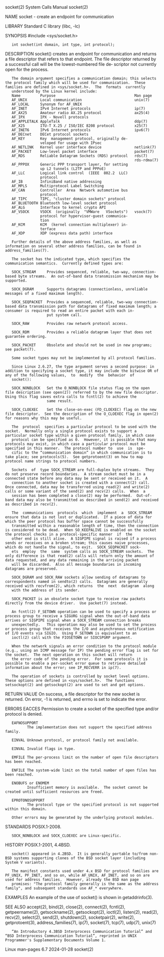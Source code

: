 socket(2)                                                                                   System Calls Manual                                                                                   socket(2)

NAME
       socket - create an endpoint for communication

LIBRARY
       Standard C library (libc, -lc)

SYNOPSIS
       #include <sys/socket.h>

       int socket(int domain, int type, int protocol);

DESCRIPTION
       socket()  creates  an endpoint for communication and returns a file descriptor that refers to that endpoint.  The file descriptor returned by a successful call will be the lowest-numbered file de‐
       scriptor not currently open for the process.

       The domain argument specifies a communication domain; this selects the protocol family which will be used for communication.  These families are defined in <sys/socket.h>.  The  formats  currently
       understood by the Linux kernel include:
       Name         Purpose                                    Man page
       AF_UNIX      Local communication                        unix(7)
       AF_LOCAL     Synonym for AF_UNIX
       AF_INET      IPv4 Internet protocols                    ip(7)
       AF_AX25      Amateur radio AX.25 protocol               ax25(4)
       AF_IPX       IPX - Novell protocols
       AF_APPLETALK AppleTalk                                  ddp(7)
       AF_X25       ITU-T X.25 / ISO/IEC 8208 protocol         x25(7)
       AF_INET6     IPv6 Internet protocols                    ipv6(7)
       AF_DECnet    DECet protocol sockets
       AF_KEY       Key  management protocol, originally de‐
                    veloped for usage with IPsec
       AF_NETLINK   Kernel user interface device               netlink(7)
       AF_PACKET    Low-level packet interface                 packet(7)
       AF_RDS       Reliable Datagram Sockets (RDS) protocol   rds(7)
                                                               rds-rdma(7)
       AF_PPPOX     Generic PPP transport layer, for setting
                    up L2 tunnels (L2TP and PPPoE)
       AF_LLC       Logical link control  (IEEE  802.2  LLC)
                    protocol
       AF_IB        InfiniBand native addressing
       AF_MPLS      Multiprotocol Label Switching
       AF_CAN       Controller  Area  Network automotive bus
                    protocol
       AF_TIPC      TIPC, "cluster domain sockets" protocol
       AF_BLUETOOTH Bluetooth low-level socket protocol
       AF_ALG       Interface to kernel crypto API
       AF_VSOCK     VSOCK  (originally  "VMWare   VSockets")   vsock(7)
                    protocol for hypervisor-guest communica‐
                    tion
       AF_KCM       KCM  (kernel connection multiplexer) in‐
                    terface
       AF_XDP       XDP (express data path) interface

       Further details of the above address families, as well as information on several other address families, can be found in address_families(7).

       The socket has the indicated type, which specifies the communication semantics.  Currently defined types are:

       SOCK_STREAM     Provides sequenced, reliable, two-way, connection-based byte streams.  An out-of-band data transmission mechanism may be supported.

       SOCK_DGRAM      Supports datagrams (connectionless, unreliable messages of a fixed maximum length).

       SOCK_SEQPACKET  Provides a sequenced, reliable, two-way connection-based data transmission path for datagrams of fixed maximum length; a consumer is required to read an entire packet with each in‐
                       put system call.

       SOCK_RAW        Provides raw network protocol access.

       SOCK_RDM        Provides a reliable datagram layer that does not guarantee ordering.

       SOCK_PACKET     Obsolete and should not be used in new programs; see packet(7).

       Some socket types may not be implemented by all protocol families.

       Since Linux 2.6.27, the type argument serves a second purpose: in addition to specifying a socket type, it may include the bitwise OR of any of the following values,  to  modify  the  behavior  of
       socket():

       SOCK_NONBLOCK   Set the O_NONBLOCK file status flag on the open file description (see open(2)) referred to by the new file descriptor.  Using this flag saves extra calls to fcntl(2) to achieve the
                       same result.

       SOCK_CLOEXEC    Set the close-on-exec (FD_CLOEXEC) flag on the new file descriptor.  See the description of the O_CLOEXEC flag in open(2) for reasons why this may be useful.

       The  protocol  specifies a particular protocol to be used with the socket.  Normally only a single protocol exists to support a particular socket type within a given protocol family, in which case
       protocol can be specified as 0.  However, it is possible that many protocols may exist, in which case a particular protocol must be specified in this manner.  The protocol number to  use  is  spe‐
       cific to the “communication domain” in which communication is to take place; see protocols(5).  See getprotoent(3) on how to map protocol name strings to protocol numbers.

       Sockets  of  type SOCK_STREAM are full-duplex byte streams.  They do not preserve record boundaries.  A stream socket must be in a connected state before any data may be sent or received on it.  A
       connection to another socket is created with a connect(2) call.  Once connected, data may be transferred using read(2) and write(2) calls or some variant of the send(2) and recv(2) calls.  When  a
       session has been completed a close(2) may be performed.  Out-of-band data may also be transmitted as described in send(2) and received as described in recv(2).

       The  communications  protocols  which  implement  a  SOCK_STREAM ensure that data is not lost or duplicated.  If a piece of data for which the peer protocol has buffer space cannot be successfully
       transmitted within a reasonable length of time, then the connection is considered to be dead.  When SO_KEEPALIVE is enabled on the socket the protocol checks in a protocol-specific manner  if  the
       other end is still alive.  A SIGPIPE signal is raised if a process sends or receives on a broken stream; this causes naive processes, which do not handle the signal, to exit.  SOCK_SEQPACKET sock‐
       ets  employ  the  same  system calls as SOCK_STREAM sockets.  The only difference is that read(2) calls will return only the amount of data requested, and any data remaining in the arriving packet
       will be discarded.  Also all message boundaries in incoming datagrams are preserved.

       SOCK_DGRAM and SOCK_RAW sockets allow sending of datagrams to correspondents named in sendto(2) calls.  Datagrams are generally received with recvfrom(2), which returns  the  next  datagram  along
       with the address of its sender.

       SOCK_PACKET is an obsolete socket type to receive raw packets directly from the device driver.  Use packet(7) instead.

       An fcntl(2) F_SETOWN operation can be used to specify a process or process group to receive a SIGURG signal when the out-of-band data arrives or SIGPIPE signal when a SOCK_STREAM connection breaks
       unexpectedly.   This operation may also be used to set the process or process group that receives the I/O and asynchronous notification of I/O events via SIGIO.  Using F_SETOWN is equivalent to an
       ioctl(2) call with the FIOSETOWN or SIOCSPGRP argument.

       When the network signals an error condition to the protocol module (e.g., using an ICMP message for IP) the pending error flag is set for the socket.  The next operation on this socket will return
       the error code of the pending error.  For some protocols it is possible to enable a per-socket error queue to retrieve detailed information about the error; see IP_RECVERR in ip(7).

       The operation of sockets is controlled by socket level options.  These options are defined in <sys/socket.h>.  The functions setsockopt(2) and getsockopt(2) are used to set and get options.

RETURN VALUE
       On success, a file descriptor for the new socket is returned.  On error, -1 is returned, and errno is set to indicate the error.

ERRORS
       EACCES Permission to create a socket of the specified type and/or protocol is denied.

       EAFNOSUPPORT
              The implementation does not support the specified address family.

       EINVAL Unknown protocol, or protocol family not available.

       EINVAL Invalid flags in type.

       EMFILE The per-process limit on the number of open file descriptors has been reached.

       ENFILE The system-wide limit on the total number of open files has been reached.

       ENOBUFS or ENOMEM
              Insufficient memory is available.  The socket cannot be created until sufficient resources are freed.

       EPROTONOSUPPORT
              The protocol type or the specified protocol is not supported within this domain.

       Other errors may be generated by the underlying protocol modules.

STANDARDS
       POSIX.1-2008.

       SOCK_NONBLOCK and SOCK_CLOEXEC are Linux-specific.

HISTORY
       POSIX.1-2001, 4.4BSD.

       socket() appeared in 4.2BSD.  It is generally portable to/from non-BSD systems supporting clones of the BSD socket layer (including System V variants).

       The manifest constants used under 4.x BSD for protocol families are PF_UNIX, PF_INET, and so on, while AF_UNIX, AF_INET, and so on are used for address families.  However, already the BSD man page
       promises: "The protocol family generally is the same as the address family", and subsequent standards use AF_* everywhere.

EXAMPLES
       An example of the use of socket() is shown in getaddrinfo(3).

SEE ALSO
       accept(2), bind(2), close(2), connect(2), fcntl(2), getpeername(2), getsockname(2), getsockopt(2), ioctl(2), listen(2), read(2), recv(2), select(2), send(2), shutdown(2), socketpair(2),  write(2),
       getprotoent(3), address_families(7), ip(7), socket(7), tcp(7), udp(7), unix(7)

       “An Introductory 4.3BSD Interprocess Communication Tutorial” and “BSD Interprocess Communication Tutorial”, reprinted in UNIX Programmer's Supplementary Documents Volume 1.

Linux man-pages 6.7                                                                              2024-01-28                                                                                       socket(2)
